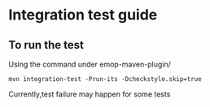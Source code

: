 # Integration test guide

## To run the test 

 Using the command under emop-maven-plugin/ 

```
mvn integration-test -Prun-its -Dcheckstyle.skip=true
```
Currently,test failure may happen for some tests
